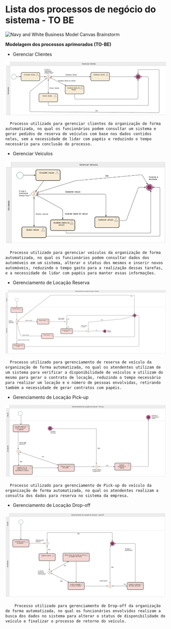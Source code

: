 # Lista dos processos de negócio do sistema - TO BE

![Navy and White Business Model Canvas Brainstorm](https://github.com/ICEI-PUC-Minas-PMV-SI/pmv-si-2023-2-pe2-t4-autoflow4/assets/125522668/1dbad3d3-0ec0-4244-be73-cc3d68c447e7)

**Modelagem dos processos aprimorados (TO-BE)**

- Gerenciar Clientes

<p align="center">
  <img src="imagens\Processo To Be - Gerenciar Clientes.jpg" alt="AutoFlowlogo">
</p>

      Processo utilizado para gerenciar clientes da organização de forma automatizada, no qual os funcionários podem consultar um sistema e gerar pedidos de reserva de veículos com base nos dados contidos neles, sem a necessidade de lidar com papéis e reduzindo o tempo necessário para conclusão do processo.
  

- Gerenciar Veículos

<p align="center">
  <img src="imagens/Processo To Be - Gerenciar Veiculos.jpg" alt="AutoFlowlogo">
</p>

      Processo utilizado para gerenciar veículos da organização de forma automatizada, no qual os funcionários podem consultar dados dos automóveis em um sistema, alterar o status dos mesmos e inserir novos automóveis, reduzindo o tempo gasto para a realização dessas tarefas, e a necessidade de lidar com papéis para manter essas informações.
  

- Gerenciamento de Locação Reserva

<p align="center">
  <img src="imagens\Processo To Be - Reserva.jpg" alt="AutoFlowlogo">
</p>

      Processo utilizado para gerenciamento de reserva de veículo da organização de forma automatizada, no qual os atendentes utilizam de um sistema para verificar a disponibilidade de veículos e utilizam do mesmo para gerar o contrato de locação, reduzindo o tempo necessário para realizar um locação e o número de pessoas envolvidas, retirando também a necessidade de gerar contratos com papéis.

  
- Gerenciamento de Locação Pick-up

<p align="center">
  <img src="imagens\Processo To Be - Pick-up.jpg" alt="AutoFlowlogo">
</p>

      Processo utilizado para gerenciamento de Pick-up do veículo da organização de forma automatizada, no qual os atendentes realizam a consulta dos dados para reserva no sistema da empresa.

-  Gerenciamento de Locação Drop-off

<p align="center">
  <img src="imagens\Processo To Be - Drop-Off.jpg" alt="AutoFlowlogo">
</p>

        Processo utilizado para gerenciamento de Drop-off da organização de forma automatizada, no qual os funcionários envolvidos realizam a busca dos dados no sistema para alterar o status de disponibilidade do veículo e finalizar o processo de retorno do veículo.
